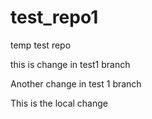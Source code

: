 # test_repo1
temp test repo

this is change in test1 branch

Another change in test 1 branch

This is the local change
